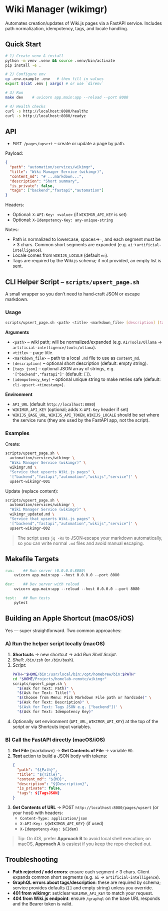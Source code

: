 # Wiki Manager (wikimgr)

Automates creation/updates of Wiki.js pages via a FastAPI service. Includes path normalization, idempotency, tags, and locale handling.

## Quick Start

```bash
# 1) Create venv & install
python -m venv .venv && source .venv/bin/activate
pip install -e .

# 2) Configure env
cp .env.example .env   # then fill in values
export $(cat .env | xargs) # or use `direnv`

# 3) Run
make dev    # uvicorn app.main:app --reload --port 8080

# 4) Health checks
curl -s http://localhost:8080/healthz
curl -s http://localhost:8080/readyz
```

## API

- `POST /pages/upsert` – create or update a page by path.

Payload:
```json
{
  "path": "automation/services/wikimgr",
  "title": "Wiki Manager Service (wikimgr)",
  "content_md": "# ...markdown...",
  "description": "Short summary",
  "is_private": false,
  "tags": ["backend","fastapi","automation"]
}
```

Headers:
- Optional: `X-API-Key: <value>` (if `WIKIMGR_API_KEY` is set)
- Optional: `X-Idempotency-Key: any-unique-string`

Notes:
- Path is normalized to lowercase, spaces→`-`, and each segment must be ≥ 3 chars. Common short segments are expanded (e.g. `ai`→`artificial-intelligence`).
- Locale comes from `WIKIJS_LOCALE` (default `en`).
- Tags are required by the Wiki.js schema; if not provided, an empty list is sent.

## CLI Helper Script – `scripts/upsert_page.sh`

A small wrapper so you don’t need to hand‑craft JSON or escape markdown.

### Usage

```bash
scripts/upsert_page.sh <path> <title> <markdown_file> [description] [tags_json] [idempotency_key]
```

**Arguments**
- `<path>` – wiki path; will be normalized/expanded (e.g. `AI/Tools/Ollama` → `artificial-intelligence/tools/ollama`).
- `<title>` – page title.
- `<markdown_file>` – path to a local `.md` file to use as `content_md`.
- `[description]` – optional short description (default: empty string).
- `[tags_json]` – optional JSON array of strings, e.g. `'["backend","fastapi"]'` (default: `[]`).
- `[idempotency_key]` – optional unique string to make retries safe (default: `cli-upsert-<timestamp>`).

**Environment**
- `API_URL` (default `http://localhost:8080`)
- `WIKIMGR_API_KEY` (optional; adds `X-API-Key` header if set)
- `WIKIJS_BASE_URL`, `WIKIJS_API_TOKEN`, `WIKIJS_LOCALE` should be set where the service runs (they are used by the FastAPI app, not the script).

### Examples

Create:
```bash
scripts/upsert_page.sh \
  automation/services/wikimgr \
  "Wiki Manager Service (wikimgr)" \
  wikimgr.md \
  "Service that upserts Wiki.js pages" \
  '["backend","fastapi","automation","wikijs","service"]' \
  upsert-wikimgr-001
```

Update (replace content):
```bash
scripts/upsert_page.sh \
  automation/services/wikimgr \
  "Wiki Manager Service (wikimgr)" \
  wikimgr_updated.md \
  "Service that upserts Wiki.js pages" \
  '["backend","fastapi","automation","wikijs","service"]' \
  upsert-wikimgr-002
```

> The script uses `jq -Rs` to JSON‑escape your markdown automatically, so you can write normal `.md` files and avoid manual escaping.

## Makefile Targets

```makefile
run:    ## Run server (0.0.0.0:8080)
	uvicorn app.main:app --host 0.0.0.0 --port 8080

dev:    ## Dev server with reload
	uvicorn app.main:app --reload --host 0.0.0.0 --port 8080

test:   ## Run tests
	pytest
```

## Building an Apple Shortcut (macOS/iOS)

Yes — super straightforward. Two common approaches:

### A) Run the helper script locally (macOS)
1. **Shortcuts** → new shortcut → add *Run Shell Script*.
2. *Shell*: `/bin/zsh` (or `/bin/bash`).
3. *Script*:
   ```bash
   PATH="$HOME/bin:/usr/local/bin:/opt/homebrew/bin:$PATH"
   cd "$HOME/Projects/homelab-remote/wikimgr"
   scripts/upsert_page.sh \
     "$(Ask for Text: Path)" \
     "$(Ask for Text: Title)" \
     "$(Choose from Menu: Pick Markdown File path or hardcode)" \
     "$(Ask for Text: Description)" \
     '$(Ask for Text: Tags JSON e.g. ["backend"])' \
     "$(Ask for Text: Idempotency Key)"
   ```
4. Optionally set environment (`API_URL`, `WIKIMGR_API_KEY`) at the top of the script or via Shortcuts input variables.

### B) Call the FastAPI directly (macOS/iOS)
1. **Get File** (markdown) → **Get Contents of File** → variable `MD`.
2. **Text** action to build a JSON body with tokens:
   ```json
   {
     "path": "${Path}",
     "title": "${Title}",
     "content_md": "${MD}",
     "description": "${Description}",
     "is_private": false,
     "tags": ${TagsJSON}
   }
   ```
3. **Get Contents of URL** → POST `http://localhost:8080/pages/upsert` (or your host) with headers:
   - `Content-Type: application/json`
   - `X-API-Key: ${WIKIMGR_API_KEY}` (if used)
   - `X-Idempotency-Key: ${Idem}`

> Tip: On iOS, prefer **Approach B** to avoid local shell execution; on macOS, **Approach A** is easiest if you keep the repo checked out.

## Troubleshooting
- **Path rejected / odd errors**: ensure each segment ≥ 3 chars. Client expands common short segments (e.g. `ai` → `artificial-intelligence`).
- **GraphQL errors about tags/description**: these are required by schema; service provides defaults (`[]` and empty string) unless you override.
- **401 from wikimgr**: set/clear `WIKIMGR_API_KEY` to match your request.
- **404 from Wiki.js endpoint**: ensure `/graphql` on the base URL responds and the Bearer token is valid.
